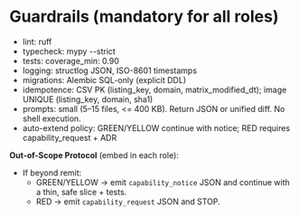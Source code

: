 # Guardrails (mandatory for all roles)

- lint: ruff
- typecheck: mypy --strict
- tests: coverage_min: 0.90
- logging: structlog JSON, ISO-8601 timestamps
- migrations: Alembic SQL-only (explicit DDL)
- idempotence: CSV PK (listing_key, domain, matrix_modified_dt); image UNIQUE (listing_key, domain, sha1)
- prompts: small (5–15 files, <= 400 KB). Return JSON or unified diff. No shell execution.
- auto-extend policy: GREEN/YELLOW continue with notice; RED requires capability_request + ADR

**Out-of-Scope Protocol** (embed in each role):
- If beyond remit:
  - GREEN/YELLOW → emit `capability_notice` JSON and continue with a thin, safe slice + tests.
  - RED → emit `capability_request` JSON and STOP.
